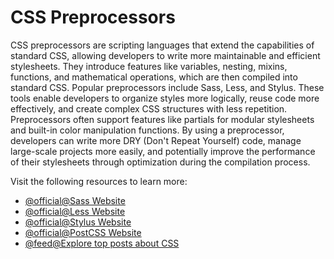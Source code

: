 # CSS Preprocessors

CSS preprocessors are scripting languages that extend the capabilities of standard CSS, allowing developers to write more maintainable and efficient stylesheets. They introduce features like variables, nesting, mixins, functions, and mathematical operations, which are then compiled into standard CSS. Popular preprocessors include Sass, Less, and Stylus. These tools enable developers to organize styles more logically, reuse code more effectively, and create complex CSS structures with less repetition. Preprocessors often support features like partials for modular stylesheets and built-in color manipulation functions. By using a preprocessor, developers can write more DRY (Don't Repeat Yourself) code, manage large-scale projects more easily, and potentially improve the performance of their stylesheets through optimization during the compilation process.

Visit the following resources to learn more:

- [@official@Sass Website](https://sass-lang.com/)
- [@official@Less Website](https://lesscss.org/)
- [@official@Stylus Website](https://stylus-lang.com/)
- [@official@PostCSS Website](https://postcss.org/)
- [@feed@Explore top posts about CSS](https://app.daily.dev/tags/css?ref=roadmapsh)
